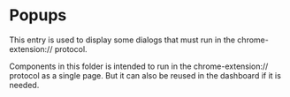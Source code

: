 # Popups

This entry is used to display some dialogs that must run in the chrome-extension:// protocol.

Components in this folder is intended to run in the chrome-extension:// protocol as a single page. But it can also be reused in the dashboard if it is needed.
